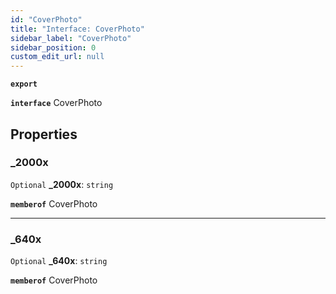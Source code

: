 ```yaml
---
id: "CoverPhoto"
title: "Interface: CoverPhoto"
sidebar_label: "CoverPhoto"
sidebar_position: 0
custom_edit_url: null
---
```


**`export`**

**`interface`** CoverPhoto

## Properties

### \_2000x

 `Optional` **\_2000x**: `string`

**`memberof`** CoverPhoto

___

### \_640x

 `Optional` **\_640x**: `string`

**`memberof`** CoverPhoto
